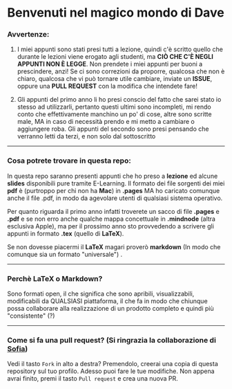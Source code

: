 # Benvenuti nel magico mondo di Dave

### Avvertenze:

1) I miei appunti sono stati presi tutti a lezione, quindi c'è scritto quello che durante le lezioni viene erogato agli studenti, ma **CIÒ CHE C'È NEGLI APPUNTI NON È LEGGE**. Non prendete i miei appunti per buoni a prescindere, anzi! Se ci sono correzioni da proporre, qualcosa che non è chiaro, qualcosa che vi può tornare utile cambiare, inviate un **ISSUE**, oppure una **PULL REQUEST** con la modifica che intendete fare!

2) Gli appunti del primo anno li ho presi conscio del fatto che sarei stato io stesso ad utilizzarli, pertanto questi ultimi sono incompleti, mi rendo conto che effettivamente manchino un po' di cose, altre sono scritte male, MA in caso di necessità prendo e mi metto a cambiare o aggiungere roba. Gli appunti del secondo sono presi pensando che verranno letti da terzi, e non solo dal sottoscritto

------

### Cosa potrete trovare in questa repo:

In questa repo saranno presenti appunti che ho preso a **lezione** ed  alcune **slides** disponibili pure tramite E-Learning. Il formato dei file sorgenti dei miei **pdf** è (purtroppo per chi non ha **Mac**) in **.pages** MA ho caricato comunque anche il file .pdf, in modo da agevolare utenti di qualsiasi sistema operativo.



Per quanto riguarda il primo anno infatti troverete un sacco di file **.pages** e **.pdf** e se non erro anche qualche mappa concettuale in **.mindnode** (altra esclusiva Apple), ma per il prossimo anno sto provvedendo a scrivere gli appunti in formato **.tex** (quello di **LaTeX**). 

Se non dovesse piacermi il **LaTeX** magari proverò **markdown** (In modo che comunque sia un formato "universale") . 

------

### Perchè LaTeX o Markdown?

Sono formati open, il che significa che sono apribili, visualizzabili, modificabili da QUALSIASI piattaforma, il che fa in modo che chiunque possa collaborare alla realizzazione di un prodotto completo e quindi più "consistente" (?)

------

### Come si fa una pull request? (Si ringrazia la collaborazione di [Sofia](https://github.com/amarusofia))
Vedi il tasto `Fork` in alto a destra? Premendolo, creerai una copia di questa repository sul tuo profilo.
Adesso puoi fare le tue modifiche. Non appena avrai finito, premi il tasto `Pull request` e crea una nuova PR. 







